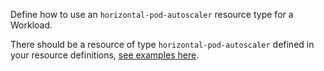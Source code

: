 Define how to use an `horizontal-pod-autoscaler` resource type for a Workload.

There should be a resource of type `horizontal-pod-autoscaler` defined in your resource definitions, [see examples here](https://developer.humanitec.com/examples/resource-definitions/hpa-driver/horizontalpodautoscaler/).
